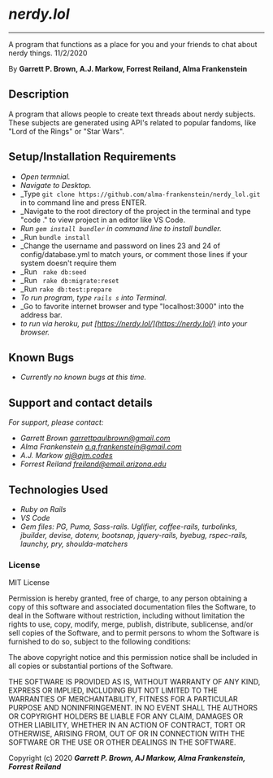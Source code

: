 # _nerdy.lol_

---

A program that functions as a place for you and your friends to chat about nerdy things. 11/2/2020

By **Garrett P. Brown, A.J. Markow, Forrest Reiland, Alma Frankenstein**

## Description

A program that allows people to create text threads about nerdy subjects. These subjects are generated using API's related to popular fandoms, like "Lord of the Rings" or "Star Wars". 

## Setup/Installation Requirements

* _Open termnial._
* _Navigate to Desktop._
* _Type ```git clone https://github.com/alma-frankenstein/nerdy_lol.git``` in to command line and press ENTER.
* _Navigate to the root directory of the project in the terminal and type "code ." to view project in an editor like VS Code.
* _Run ```gem install bundler``` in command line to install bundler._
* _Run ```bundle install```
* _Change the username and password on lines 23 and 24 of config/database.yml to match yours, or comment those lines if your system doesn't require them
* _Run ``` rake db:seed```
* _Run ``` rake db:migrate:reset```
* _Run ```rake db:test:prepare```
* _To run program, type ```rails s``` into Terminal._
* _Go to favorite internet browser and type "localhost:3000" into the address bar.
* _to run via heroku, put [https://nerdy.lol/](https://nerdy.lol/) into your browser._

## Known Bugs

- _Currently no known bugs at this time._

## Support and contact details

_For support, please contact:_

- _Garrett Brown <garrettpaulbrown@gmail.com>_
- _Alma Frankenstein <a.q.frankenstein@gmail.com>_
- _A.J. Markow <aj@ajm.codes>_
- _Forrest Reiland <freiland@email.arizona.edu>_

## Technologies Used

- _Ruby on Rails_
- _VS Code_
- _Gem files: PG, Puma, Sass-rails. Uglifier, coffee-rails, turbolinks, jbuilder, devise, dotenv, bootsnap, jquery-rails, byebug, rspec-rails, launchy, pry, shoulda-matchers_

### License

MIT License

Permission is hereby granted, free of charge, to any person obtaining a copy
of this software and associated documentation files the Software, to deal
in the Software without restriction, including without limitation the rights
to use, copy, modify, merge, publish, distribute, sublicense, and/or sell
copies of the Software, and to permit persons to whom the Software is
furnished to do so, subject to the following conditions:

The above copyright notice and this permission notice shall be included in all
copies or substantial portions of the Software.

THE SOFTWARE IS PROVIDED AS IS, WITHOUT WARRANTY OF ANY KIND, EXPRESS OR
IMPLIED, INCLUDING BUT NOT LIMITED TO THE WARRANTIES OF MERCHANTABILITY,
FITNESS FOR A PARTICULAR PURPOSE AND NONINFRINGEMENT. IN NO EVENT SHALL THE
AUTHORS OR COPYRIGHT HOLDERS BE LIABLE FOR ANY CLAIM, DAMAGES OR OTHER
LIABILITY, WHETHER IN AN ACTION OF CONTRACT, TORT OR OTHERWISE, ARISING FROM,
OUT OF OR IN CONNECTION WITH THE SOFTWARE OR THE USE OR OTHER DEALINGS IN THE
SOFTWARE.

Copyright (c) 2020 **_Garrett P. Brown, AJ Markow, Alma Frankenstein, Forrest Reiland_**
